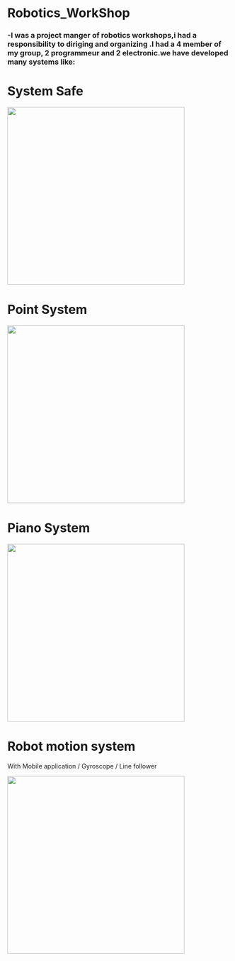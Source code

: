 # Robotics_WorkShop
### -I was a project manger of robotics workshops,i had a responsibility to diriging and organizing .I had a 4 member of my group, 2 programmeur and 2 electronic.we have developed many systems like: 
# System Safe
<img src="http://www.sodeci-senegal.com/images/virtuemart/product/coffre-fort.jpg" width="400">
<h1>Point System</h1>
<img src="https://www.toltec-consulting.com/images/articles/Safescan.png" width="400">
<h1>Piano System</h1>

<img src="https://image.made-in-china.com/155f0j00WOtiDSwFrYge/61-Key-Piano-Keyboard-with-USB-MIDI-Lighting-System-and-Teaching-APP.jpg" width="400">
<h1>Robot motion system</h1>
<p>With Mobile application / Gyroscope / Line follower</p>
<img src="https://encrypted-tbn0.gstatic.com/images?q=tbn:ANd9GcQFUNiP4phx9xyxnkr8HnKVH_esBpIizCZUeJ31cZtHKl-BOc2ClbA0GXi3y0RCnMEXgTg&usqp=CAU" width="400">
